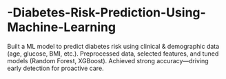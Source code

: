 # -Diabetes-Risk-Prediction-Using-Machine-Learning
Built a ML model to predict diabetes risk using clinical &amp; demographic data (age, glucose, BMI, etc.). Preprocessed data, selected features, and tuned models (Random Forest, XGBoost). Achieved strong accuracy—driving early detection for proactive care.
